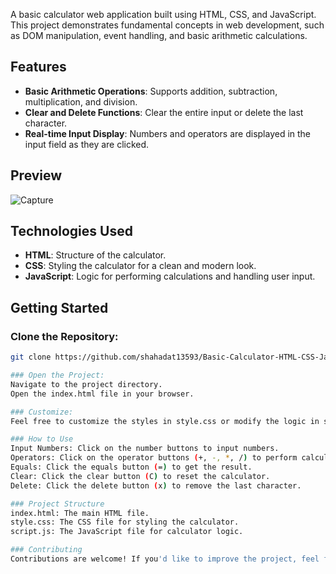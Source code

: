 A basic calculator web application built using HTML, CSS, and JavaScript. This project demonstrates fundamental concepts in web development, such as DOM manipulation, event handling, and basic arithmetic calculations.

## Features

- **Basic Arithmetic Operations**: Supports addition, subtraction, multiplication, and division.
- **Clear and Delete Functions**: Clear the entire input or delete the last character.
- **Real-time Input Display**: Numbers and operators are displayed in the input field as they are clicked.

## Preview

![Capture](https://github.com/user-attachments/assets/e6af80e9-37c6-4cfd-8d91-4735bffbeb3f)

## Technologies Used

- **HTML**: Structure of the calculator.
- **CSS**: Styling the calculator for a clean and modern look.
- **JavaScript**: Logic for performing calculations and handling user input.

## Getting Started

### Clone the Repository:
```bash
git clone https://github.com/shahadat13593/Basic-Calculator-HTML-CSS-JavaScript-.git

### Open the Project:
Navigate to the project directory.
Open the index.html file in your browser.

### Customize:
Feel free to customize the styles in style.css or modify the logic in script.js to add more features.

### How to Use
Input Numbers: Click on the number buttons to input numbers.
Operators: Click on the operator buttons (+, -, *, /) to perform calculations.
Equals: Click the equals button (=) to get the result.
Clear: Click the clear button (C) to reset the calculator.
Delete: Click the delete button (x) to remove the last character.

### Project Structure
index.html: The main HTML file.
style.css: The CSS file for styling the calculator.
script.js: The JavaScript file for calculator logic.

### Contributing
Contributions are welcome! If you'd like to improve the project, feel free to fork the repository and submit a pull request.
